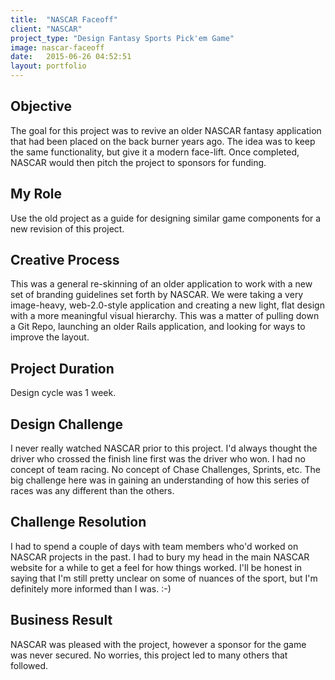 ```yaml
---
title:  "NASCAR Faceoff"
client: "NASCAR"
project_type: "Design Fantasy Sports Pick'em Game"
image: nascar-faceoff
date:   2015-06-26 04:52:51
layout: portfolio
---
```


## Objective
The goal for this project was to revive an older NASCAR fantasy application that had been placed on the back burner years ago. The idea was to keep the same functionality, but give it a modern face-lift. Once completed, NASCAR would then pitch the project to sponsors for funding.

## My Role
Use the old project as a guide for designing similar game components for a new revision of this project.

## Creative Process
This was a general re-skinning of an older application to work with a new set of branding guidelines set forth by NASCAR. We were taking a very image-heavy, web-2.0-style application and creating a new light, flat design with a more meaningful visual hierarchy. This was a matter of pulling down a Git Repo, launching an older Rails application, and looking for ways to improve the layout.

## Project Duration 
Design cycle was 1 week.

## Design Challenge
I never really watched NASCAR prior to this project. I'd always thought the driver who crossed the finish line first was the driver who won. I had no concept of team racing. No concept of Chase Challenges, Sprints, etc. The big challenge here was in gaining an understanding of how this series of races was any different than the others.

## Challenge Resolution
I had to spend a couple of days with team members who'd worked on NASCAR projects in the past. I had to bury my head in the main NASCAR website for a while to get a feel for how things worked. I'll be honest in saying that I'm still pretty unclear on some of nuances of the sport, but I'm definitely more informed than I was. :-)

## Business Result
NASCAR was pleased with the project, however a sponsor for the game was never secured. No worries, this project led to many others that followed.
